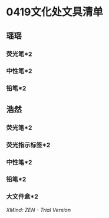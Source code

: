 # 0419文化处文具清单
## 瑶瑶
### 荧光笔*2
### 中性笔*2
### 铅笔*2
## 浩然
### 荧光笔*2
### 荧光指示标签*2
### 中性笔*2
### 铅笔*2
### 大文件盒*2
*XMind: ZEN - Trial Version*